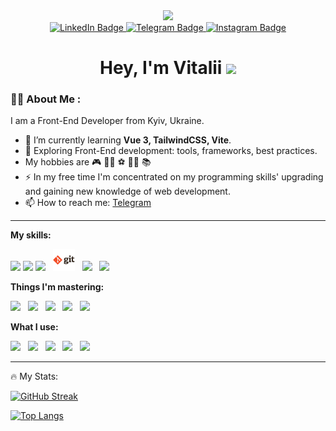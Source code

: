 <div id="header" align="center">
  <img src="https://media.giphy.com/media/2IudUHdI075HL02Pkk/giphy.gif?cid=790b76119i1jjytf48k806mxvnf4yz8rh30ssvqrboj5c0m4&ep=v1_gifs_search&rid=giphy.gif&ct=g" width="100"/>
</div>

<div id="badges" align="center">
  <a href="https://www.linkedin.com/in/vitalii-dudnik-baa01b280/">
    <img src="https://img.shields.io/badge/LinkedIn-blue?style=for-the-badge&logo=linkedin&logoColor=white" alt="LinkedIn Badge"/>
  </a>
  <a href="https://t.me/dudnik_vtl">
    <img src="https://img.shields.io/badge/Telegram-black?style=for-the-badge&logo=telegram&logoColor=white" alt="Telegram Badge"/>
  </a>
  <a href="https://www.instagram.com/dudnik_vtl/">
    <img src="https://img.shields.io/badge/Instagram-pink?style=for-the-badge&logo=instagram&logoColor=white" alt="Instagram Badge"/>
  </a>
</div>

<h1 align="center">
  Hey, I'm Vitalii
  <img src="https://media.giphy.com/media/hvRJCLFzcasrR4ia7z/giphy.gif" width="30px"/>
</h1>

### :man_technologist: About Me :

I am a Front-End Developer from Kyiv, Ukraine.

- 🔭 I’m currently learning <b>Vue 3, TailwindCSS, Vite</b>.
- 🌱 Exploring Front-End development: tools, frameworks, best practices.
- My hobbies are 🎮 👨‍💻 ⚽️ 🕺🏼 📚
- ⚡ In my free time I'm concentrated on my programming skills' upgrading and gaining new knowledge of web development.
- 📫 How to reach me: <a href="https://t.me/dudnik_vtl">
   Telegram
  </a>
---

<b>My skills:</b>

<img src="https://github.com/KinduD21/KinduD21/assets/112539187/427c091c-15f5-451d-a2ee-acb6c490e2ea" width="40px"> <img src="https://github.com/KinduD21/KinduD21/assets/112539187/9231e60b-3801-4a4b-b6cd-f37004c1b00f" width="40px"> <img src="https://github.com/KinduD21/KinduD21/assets/112539187/1c486965-a088-4145-b069-71c67fc6600c" width="35px"> &nbsp; <img src="https://raw.githubusercontent.com/devicons/devicon/1119b9f84c0290e0f0b38982099a2bd027a48bf1/icons/git/git-original-wordmark.svg" width="35px"> &nbsp; <img src="https://upload.wikimedia.org/wikipedia/commons/thumb/f/f1/Vitejs-logo.svg/410px-Vitejs-logo.svg.png" width="35px"> &nbsp; <img src="https://github.com/npm/logos/blob/master/npm%20logo/npm-logo-red.png?raw=true" width="35px">

<b>Things I'm mastering:</b>

<img src="https://cdn-icons-png.flaticon.com/128/5968/5968358.png" width="35px"> &nbsp; <img src="https://upload.wikimedia.org/wikipedia/commons/thumb/b/b2/Bootstrap_logo.svg/2560px-Bootstrap_logo.svg.png" width="40px"> &nbsp; <img src="https://upload.wikimedia.org/wikipedia/commons/thumb/d/d5/Tailwind_CSS_Logo.svg/2048px-Tailwind_CSS_Logo.svg.png" width="35px"> &nbsp; <img src="https://upload.wikimedia.org/wikipedia/commons/f/f1/Vue.png?20170311074507" width="35px"> &nbsp; <img src="https://pinia.vuejs.org/logo.svg" width="35px">

<b>What I use:</b>

<img src="https://cdn-icons-png.flaticon.com/128/5968/5968866.png" width="35px"> &nbsp; <img src="https://cdn-icons-png.flaticon.com/128/5968/5968853.png" width="40px"> &nbsp; <img src="https://upload.wikimedia.org/wikipedia/commons/thumb/9/9a/Visual_Studio_Code_1.35_icon.svg/2048px-Visual_Studio_Code_1.35_icon.svg.png" width="40px"> &nbsp; <img src="https://upload.wikimedia.org/wikipedia/commons/thumb/c/cf/Firebase_icon.svg/120px-Firebase_icon.svg.png" width="40px"> &nbsp; <img src="https://upload.wikimedia.org/wikipedia/commons/thumb/3/33/Figma-logo.svg/400px-Figma-logo.svg.png" height="35px">


---

🔥   My Stats:

[![GitHub Streak](http://github-readme-streak-stats.herokuapp.com?user=KinduD21&theme=dark)](https://git.io/streak-stats) 

[![Top Langs](https://github-readme-stats.vercel.app/api/top-langs/?username=KinduD21&show_icons=true&theme=dark)](https://github.com/anuraghazra/github-readme-stats)
